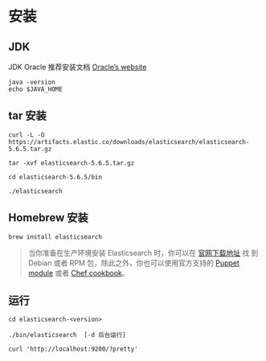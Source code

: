 # 安装

## JDK

JDK Oracle 推荐安装文档 [Oracle’s website](https://docs.oracle.com/javase/8/docs/technotes/guides/install/install_overview.html)

```
java -version
echo $JAVA_HOME
```

## tar 安装

```
curl -L -O https://artifacts.elastic.co/downloads/elasticsearch/elasticsearch-5.6.5.tar.gz

tar -xvf elasticsearch-5.6.5.tar.gz

cd elasticsearch-5.6.5/bin

./elasticsearch
```

## Homebrew 安装

```
brew install elasticsearch
```

>当你准备在生产环境安装 Elasticsearch 时，你可以在 [官网下载地址](http://www.elastic.co/downloads/elasticsearch) 找 到 Debian 或者 RPM 包，除此之外，你也可以使用官方支持的 [Puppet module](https://github.com/elasticsearch/puppet-elasticsearch) 或者 [Chef cookbook](https://github.com/elasticsearch/cookbook-elasticsearch)。

## 运行

```
cd elasticsearch-<version>

./bin/elasticsearch  [-d 后台运行]

curl 'http://localhost:9200/?pretty'
```